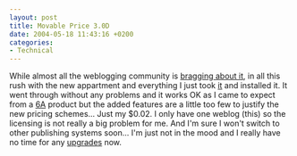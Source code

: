 ```yaml
---
layout: post
title: Movable Price 3.0D
date: 2004-05-18 11:43:16 +0200
categories:
- Technical
---
```

While almost all the weblogging community is <a href="http://www.sixapart.com/corner/archives/2004/05/its_about_time.shtml">bragging about it</a>, in all this rush with the new appartment and everything I just took <a href="http://www.movabletype.org" title="Movable Type 3.0D">it</a> and installed it. It went through without any problems and it works OK as I came to expect from a <a href="http://www.sixapart.com" title="Six Apart">6A</a> product but the added features are a little too few to justify the new pricing schemes... Just my $0.02. I only have one weblog (this) so the licensing is not really a big problem for me. And I'm sure I won't switch to other publishing systems soon... I'm just not in the mood and I really have no time for any <a href="http://blog.carthik.net/vault/2004/05/14/movabletype-to-wordpress/" title="Moving from Movable Type to WordPress @ Carthik.net">upgrades</a> now.

